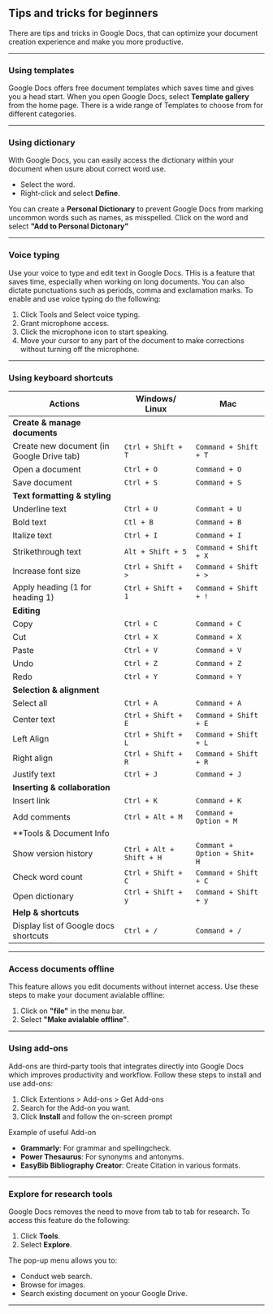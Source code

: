  ## Tips and tricks for beginners

 There  are tips and tricks in Google Docs, that can optimize your document creation experience and make you more productive.

 ---
 ### Using templates

 Google Docs offers free document templates which saves time and gives you a head start. When you open Google Docs, select **Template gallery** from the home page. There is a wide range of Templates to choose from for different categories.
 
 ---
 ### Using dictionary

 With Google Docs, you can easily access the dictionary within your document when usure about correct word use.
 - Select the word. 
 - Right-click and select **Define**.
 
 You can create a **Personal Dictionary** to prevent Google Docs from marking uncommon words such as names, as misspelled. Click on the word and select **"Add to Personal Dictonary"**

 ---
 ### Voice typing 

 Use your voice to type and edit text in Google Docs. THis is a feature that saves time, especially when working on long documents. You can also dictate punctuations such as periods, comma and exclamation marks. 
 To enable and use voice typing do the following:
 1. Click Tools and Select voice typing.
 2. Grant microphone access.
 3. Click the microphone icon to start speaking.
 4. Move your cursor to any part of the document to make corrections without turning off the microphone.
 
 ---
 ### Using keyboard shortcuts

 
 |Actions                                    | Windows/ Linux                | Mac                            |
 |-------------------------------------------|-------------------------------|--------------------------------|
 | **Create & manage documents**             |                               |                                |
 | Create new document (in Google Drive tab) | `Ctrl + Shift + T`            | `Command + Shift + T`          |
 | Open a document                           | `Ctrl + O`                    | `Command + O`                  |
 | Save document                             | `Ctrl + S`                    | `Command + S`                  |
 | **Text formatting & styling**             |                               |                                |
 | Underline text                            | `Ctrl + U`                    | `Commant + U`                  |
 | Bold text                                 | `Ctl + B`                     | `Command + B`                  |
 | Italize text                              | `Ctrl + I`                    | `Command + I`                  |
 | Strikethrough text                        | `Alt + Shift + 5`             | `Command + Shift + X`          |
 | Increase font size                        | `Ctrl + Shift + >`            | `Command + Shift + >`          |
 | Apply heading (1 for heading 1)           | `Ctrl + Shift + 1`            | `Command + Shift + !`          |
 | **Editing**                               |                               |                                |
 | Copy                                      | `Ctrl + C`                    | `Command + C`                  |
 | Cut                                       | `Ctrl + X`                    | `Command + X`                  |
 | Paste                                     | `Ctrl + V`                    | `Command + V`                  |
 | Undo                                      | `Ctrl + Z`                    | `Command + Z`                  |
 | Redo                                      | `Ctrl + Y`                    | `Command + Y`                  |
 | **Selection & alignment**                 |                               |                                |
 | Select all                                | `Ctrl + A`                    | `Command + A`                  |
 | Center text                               | `Ctrl + Shift + E`            | `Command + Shift + E`          |
 | Left Align                                | `Ctrl + Shift + L`            | `Command + Shift + L`          |
 | Right align                               | `Ctrl + Shift + R`            | `Command + Shift + R`          |
 | Justify text                              | `Ctrl + J`                    | `Command + J`                  |
 | **Inserting & collaboration**             |                               |                                |
 | Insert link                               | `Ctrl + K`                    | `Command + K`                  |
 | Add comments                              | `Ctrl + Alt + M`              | `Command + Option + M`         |
 | **Tools & Document Info                   |                               |                                |
 | Show version history                      | `Ctrl + Alt + Shift + H`      | `Commant + Option + Shit+ H`   |
 | Check word count                          | `Ctrl + Shift + C`            | `Command + Shift + C`          |
 | Open dictionary                           | `Ctrl + Shift + y`            | `Command + Shift + y`          |
 | **Help & shortcuts**                      |                               |                                |
 | Display list of Google docs shortcuts     | `Ctrl + /`                    | `Command + /`                  |


 ---
 ### Access documents offline

 This feature allows you edit documents without internet access. 
 Use these steps to make your document avialable offline:
 1. Click on **"file"** in the menu bar.
 2. Select **"Make avialable offline"**.

 ---
 ### Using add-ons

 Add-ons are third-party tools that integrates directly into Google Docs which improves productivity and workflow. 
 Follow these steps to install and use add-ons:
 1. Click Extentions > Add-ons > Get Add-ons
 2. Search for the Add-on you want.
 3. Click **Install** and follow the on-screen prompt
 
 Example of useful Add-on

 - **Grammarly**: For grammar and spellingcheck.
 - **Power Thesaurus**: For synonyms and antonyms.
 - **EasyBib Bibliography Creator**: Create Citation in various formats.
 
 ---
 ### Explore for research tools

 Google Docs removes the need to move from tab to tab for research. To access this feature do the following:
 1. Click **Tools**.
 2. Select **Explore**.

 The pop-up menu allows you to:
 - Conduct web search.
 - Browse for images.
 - Search existing document on yoour Google Drive.

 ---

 